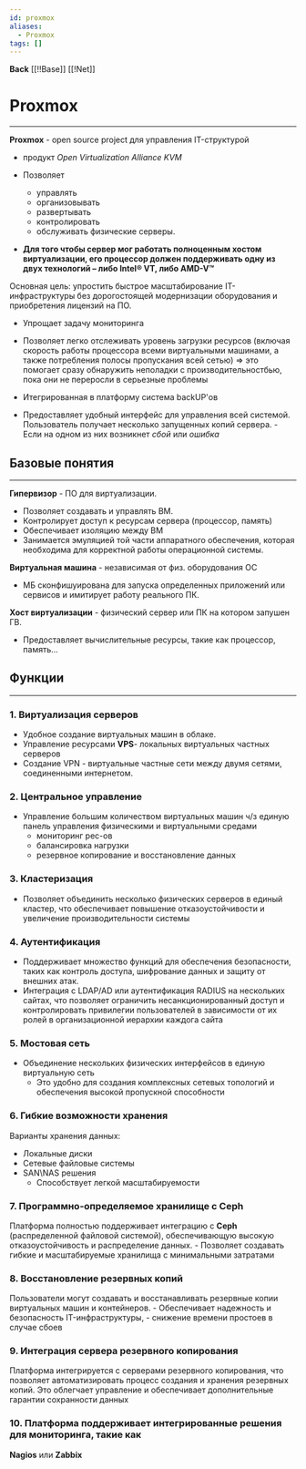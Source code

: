 ```yaml
---
id: proxmox
aliases:
  - Proxmox
tags: []
---
```

**Back**
    [[!!Base]]
    [[!Net]]

# Proxmox
---
**Proxmox** - open source project для управления IT-структурой
- продукт *Open Virtualization Alliance KVM*
- Позволяет
  - управлять
  - организовывать
  - развертывать
  - контролировать
  - обслуживать
    физические серверы.

- **Для того чтобы сервер мог работать полноценным хостом виртуализации, его
процессор должен поддерживать одну из двух технологий – либо Intel® VT, либо AMD-V™**

Основная цель: упростить быстрое масштабирование IT-инфраструктуры
без дорогостоящей модернизации оборудования и приобретения лицензий на ПО.

- Упрощает задачу мониторинга
- Позволяет легко отслеживать уровень загрузки ресурсов
(включая скорость работы процессора всеми виртуальными машинами,
а также потребления полосы пропускания всей сетью)
    => это помогает сразу обнаружить неполадки с производительностбью,
    пока они не переросли в серьезные проблемы

- Итегрированная в платформу система backUP'ов
- Предоставляет удобный интерфейс для управления всей системой.
    Пользователь получает несколько запущенных копий сервера.
      - Если на одном из них возникнет *сбой* или *ошибка*


## Базовые понятия
---

**Гипервизор** - ПО для виртуализации.
  - Позволяет создавать и управлять ВМ.
  - Контролирует доступ к ресурсам сервера (процессор, память)
  - Обеспечивает изоляцию между ВМ
  - Занимается эмуляцией той части аппаратного обеспечения, которая
  необходима для корректной работы операционной системы.

**Виртуальная машина** - независимая от физ. оборудования ОС
  - МБ сконфишуирована для запуска определенных приложений
  или сервисов и имитирует работу реального ПК.

**Хост виртуализации** - физический сервер или ПК на котором запушен ГВ.
  - Предоставляет вычислительные ресурсы, такие как процессор, память...

## Функции
---
### 1. Виртуализация серверов
- Удобное создание виртуальных машин в облаке.
- Управление ресурсами **VPS**- локальных виртуальных частных серверов
- Создание VPN - виртуальные частные сети между двумя сетями, соединенными
интернетом.

### 2. Центральное управление
- Управление большим количеством виртуальных машин ч/з единую панель управления
физическими и виртуальными средами
  - мониторинг рес-ов
  - балансировка нагрузки
  - резервное копирование и восстановление данных

### 3. Кластеризация
- Позволяет объединить несколько физических серверов в единый кластер, что
обеспечивает повышение отказоустойчивости и увеличение производительности системы

### 4. Аутентификация
- Поддерживает множество функций для обеспечения безопасности, таких как контроль
доступа, шифрование данных и защиту от внешних атак.
- Интеграция с LDAP/AD или аутентификация RADIUS на нескольких сайтах, что позволяет
ограничить несанкционированный доступ и контролировать привилегии пользователей в
зависимости от их ролей в организационной иерархии каждога сайта

### 5. Мостовая сеть
- Объединение нескольких физических интерфейсов в единую виртуальную сеть
    - Это удобно для создания комплексных сетевых топологий и обеспечения высокой
    пропускной способности

### 6. Гибкие возможности хранения
Варианты хранения данных:
  - Локальные диски
  - Сетевые файловые системы
  - SAN\NAS решения
    - Способствует легкой масштабируемости

### 7. Программно-определяемое хранилище с **Ceph**
Платформа полностью поддерживает интеграцию с **Ceph** (распределенной файловой системой),
обеспечивающую высокую отказоустойчивость и  распределение данных.
    - Позволяет создавать гибкие и масштабируемые хранилища с минимальными затратами

### 8. Восстановление резервных копий
Пользователи могут создавать и восстанавливать резервные копии виртуальных машин и контейнеров.
    - Обеспечивает надежность и безопасность IT-инфраструктуры,
    - снижение времени простоев в случае сбоев

### 9. Интеграция сервера резервного копирования
Платформа интегрируется с серверами резервного копирования, что позволяет
автоматизировать процесс создания и хранения резервных копий.
  Это облегчает управление и обеспечивает дополнительные гарантии сохранности данных

### 10. Платформа поддерживает интегрированные решения для мониторинга, такие как
**Nagios** или **Zabbix**


